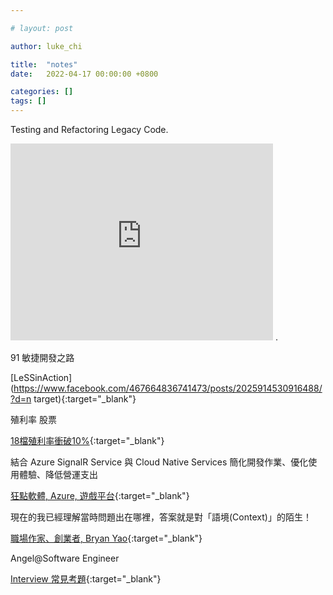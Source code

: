 ```yaml
---

# layout: post

author: luke_chi

title:  "notes"
date:   2022-04-17 00:00:00 +0800

categories: []
tags: []
---
```


Testing and Refactoring Legacy Code.

<iframe width="420" height="315" src="https://www.youtube.com/embed/LSqbXorkyfQ" frameborder="0" allowfullscreen></iframe>
.

91 敏捷開發之路

[LeSSinAction](https://www.facebook.com/467664836741473/posts/2025914530916488/?d=n target){:target="_blank"}

殖利率 股票 

[18檔殖利率衝破10%](https://finance.ettoday.net/amp/amp_news.php7?news_id=2228764&from=google.com){:target="_blank"}

結合 Azure SignalR Service 與 Cloud Native Services 簡化開發作業、優化使用體驗、降低營運支出

[狂點軟體, Azure, 遊戲平台](https://www.ithome.com.tw/pr/150349){:target="_blank"}

現在的我已經理解當時問題出在哪裡，答案就是對「語境(Context)」的陌生！

[職場作家、創業者, Bryan Yao](https://www.facebook.com/100001404014933/posts/5086318798091537/?d=n){:target="_blank"}

Angel@Software Engineer

[Interview 常見考題](https://angelswengineer.medium.com/2021%E5%BA%95-2022%E5%88%9D-backend-software-engineer-interview-%E5%B8%B8%E8%A6%8B%E8%80%83%E9%A1%8C-92d5c6ba384c){:target="_blank"}

